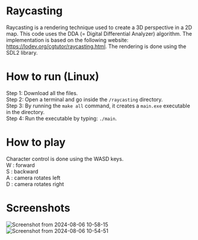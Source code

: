 # Raycasting

Raycasting is a rendering technique used to create a 3D perspective in a 2D map. This code uses the DDA (= Digital Differential Analyzer) algorithm. 
The implementation is based on the following website: https://lodev.org/cgtutor/raycasting.html. The rendering is done using the SDL2 library.


# How to run (Linux)

Step 1: Download all the files. \
Step 2: Open a terminal and go inside the `/raycasting` directory. \
Step 3: By running the `make all` command, it creates a `main.exe` executable in the directory.  \
Step 4: Run the executable by typing: `./main`. 

# How to play

Character control is done using the WASD keys. \
W : forward \
S : backward \
A : camera rotates left \
D : camera rotates right 

# Screenshots

![Screenshot from 2024-08-06 10-58-15](https://github.com/user-attachments/assets/0c51641c-91d9-4689-bb6f-89e4f097e154)
![Screenshot from 2024-08-06 10-54-51](https://github.com/user-attachments/assets/795943dc-c147-4a0f-be84-e4b21d48311e) 
